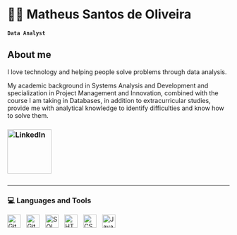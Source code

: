 # :man_technologist:  Matheus Santos de Oliveira

**`Data Analyst`**

## About me

<p>I love technology and helping people solve problems through data analysis.

My academic background in Systems Analysis and Development and specialization in Project Management and Innovation, combined with the course I am taking in Databases, in addition to extracurricular studies, provide me with analytical knowledge to identify difficulties and know how to solve them.</p>


### <a href="https://www.linkedin.com/in/matheus-santos-de-oliveira-539b20100/"> <img align="center" alt="LinkedIn" width="100px" style="padding-bottom:10px;" src="https://img.shields.io/badge/LinkedIn-0077B5?style=for-the-badge&logo=linkedin&logoColor=white" /></a> 

---

### :computer: Languages and Tools

<img align="left" alt="Git" width="30px" style="padding-right:10px;" src="https://cdn.jsdelivr.net/gh/devicons/devicon/icons/git/git-original.svg" />
<img align="left" alt="GitHub" width="30px" style="padding-right:10px;" src="https://cdn.jsdelivr.net/gh/devicons/devicon/icons/github/github-original.svg" />
<img align="left" alt="SQL" width="30px" style="padding-right:10px;" src="https://cdn.jsdelivr.net/gh/devicons/devicon/icons/microsoftsqlserver/microsoftsqlserver-plain-wordmark.svg" />
<img align="left" alt="HTML" width="30px" style="padding-right:10px;" src="https://cdn.jsdelivr.net/gh/devicons/devicon/icons/html5/html5-plain.svg" />
<img align="left" alt="CSS" width="30px" style="padding-right:10px;" src="https://cdn.jsdelivr.net/gh/devicons/devicon/icons/css3/css3-plain.svg" />
<img align="left" alt="JavaScript" width="30px" style="padding-right:10px;" src="https://cdn.jsdelivr.net/gh/devicons/devicon/icons/javascript/javascript-plain.svg" />
